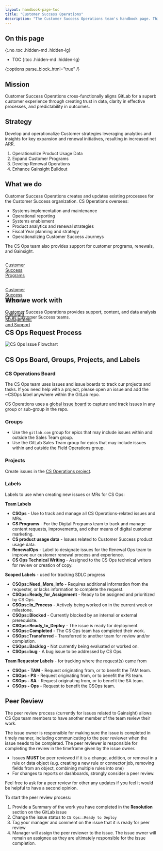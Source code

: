 ```yaml
---
layout: handbook-page-toc
title: "Customer Success Operations"
description: "The Customer Success Operations team's handbook page. This covers our mission, strategies, responsibilities, and processes."
---
```

<link rel="stylesheet" type="text/css" href="/stylesheets/biztech.css" />

## On this page

{:.no_toc .hidden-md .hidden-lg}

- TOC
{:toc .hidden-md .hidden-lg}

{::options parse_block_html="true" /}

## Mission

Customer Success Operations cross-functionally aligns GitLab for a superb customer experience through creating trust in data, clarity in effective processes, and predictability in outcomes.

## Strategy

Develop and operationalize Customer strategies leveraging analytics and insights for key expansion and renewal initiatives, resulting in increased net ARR.

1. Operationalize Product Usage Data
1. Expand Customer Programs
1. Develop Renewal Operations
1. Enhance Gainsight Buildout


## What we do

Customer Success Operations creates and updates existing processes for the Customer Success organization. CS Operations oversees:

- Systems implementation and maintenance
- Operational reporting
- Systems enablement
- Product analytics and renewal strategies
- Fiscal Year planning and strategy
- Operationalizing Customer Success Journeys

The CS Ops team also provides support for customer programs, renewals, and Gainsight.

<div class="flex-row" markdown="0" style="height:80px">
    <a href="/handbook/sales/field-operations/customer-success-operations/cs-ops-programs/" class="btn btn-purple-inv" style="width:20%;height:100%;margin:1px;display:flex;justify-content:center;align-items:center;">Customer Success Programs</a>
    <a href="/handbook/sales/field-operations/customer-success-operations/cs-ops-renewals/" class="btn btn-purple-inv" style="width:20%;height:100%;margin:1px;display:flex;justify-content:center;align-items:center;">Customer Success Renewals</a>
    <a href="/handbook/sales/field-operations/customer-success-operations/gainsight/" class="btn btn-purple-inv" style="width:20%;height:100%;margin:1px;display:flex;justify-content:center;align-items:center;">Gainsight Management<br> and Support</a>
</div>
<br>

## Who we work with

Customer Success Operations provides support, content, and data analysis for all Customer Success teams.

## CS Ops Request Process

![CS Ops Issue Flowchart](https://www.lucidchart.com/publicSegments/view/42d94a0a-3a9c-4ffd-b483-51bd9009385f/image.jpeg "CS Ops Issue Flowchart")

## CS Ops Board, Groups, Projects, and Labels

### CS Operations Board

The CS Ops team uses issues and issue boards to track our projects and tasks. If you need help with a project, please open an issue and add the ~CSOps label anywhere within the GitLab repo.

CS Operations uses a [global issue board](https://gitlab.com/groups/gitlab-com/-/boards/3156857?label_name[]=CSOps) to capture and track issues in any group or sub-group in the repo.

### Groups

- Use the `gitlab.com` group for epics that may include issues within and outside the Sales Team group.
- Use the GitLab Sales Team group for epics that may include issues within and outside the Field Operations group.

### Projects

Create issues in the [CS Operations project](https://gitlab.com/gitlab-com/sales-team/field-operations/customer-success-operations).

### Labels

Labels to use when creating new issues or MRs for CS Ops:

**Team Labels**
- **CSOps** - Use to track and manage all CS Operations-related issues and MRs.
- **CS Programs** - For the Digital Programs team to track and manage content requests, improvements, and other means of digital customer marketing.
- **CS product usage data** - Issues related to Customer Success product usage data.
- **RenewalOps** - Label to designate issues for the Renewal Ops team to improve our customer renewal process and experience.
- **CS Ops Technical Writing** - Assigned to the CS Ops technical writers for review or creation of copy.

**Scoped Labels** - used for tracking SDLC progress
- **CSOps::Need_More_Info** - Requires additional information from the requester, or lacks information to complete the request.
- **CSOps::Ready_for_Assignment** - Ready to be assigned and prioritized by CS Ops.
- **CSOps::In_Process** - Actively being worked on in the current week or milestone.
- **CSOps::Blocked** - Currently blocked by an internal or external prerequisite.
- **CSOps::Ready_to_Deploy** - The issue is ready for deployment.
- **CSOps::Completed** - The CS Ops team has completed their work.
- **CSOps::Transferred** - Transferred to another team for review and/or completion.
- **CSOps::Backlog** - Not currently being evaluated or worked on.
- **CSOps::bug** - A bug issue to be addressed by CS Ops.

**Team Requestor Labels** - for tracking where the request(s) came from
- **CSOps - TAM** - Request originating from, or to benefit the TAM team.
- **CSOps - PS** - Request originating from, or to benefit the PS team.
- **CSOps - SA** - Request originating from, or to benefit the SA team.
- **CSOps - Ops** - Request to benefit the CSOps team.

## Peer Review
The peer review process (currently for issues related to Gainsight) allows CS Ops team members to have another member of the team review their work.

The issue owner is responsible for making sure the issue is completed in timely manner, including communicating to the peer reviewer when the issue needs to be completed. The peer reviewer is responsible for completing the review in the timeframe given by the issue owner.

- Issues **MUST** be peer reviewed if it is a change, addition, or removal in a rule or data object (e.g. creating a new rule or connector job, removing fields from an object, combining multiple rules into one)
- For changes to reports or dashboards, strongly consider a peer review.

Feel free to ask for a peer review for other any updates if you feel it would be helpful to have a second opinion.

To start the peer review process:
1. Provide a Summary of the work you have completed in the **Resolution** section on the GitLab issue
2. Change the issue status to `CS Ops::Ready to Deploy`
3. Tag your manager and comment on the issue that it is ready for peer review
4. Manager will assign the peer reviewer to the issue. The issue owner will remain an assignee as they are ultimately responsible for the issue completion.
